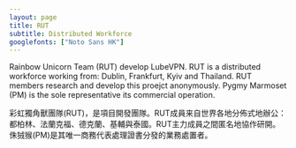 ```yaml
---
layout: page
title: RUT
subtitle: Distributed Workforce
googlefonts: ["Noto Sans HK"]
---
```


Rainbow Unicorn Team (RUT) develop LubeVPN. RUT is a distributed workforce working from: Dublin, Frankfurt, Kyiv and Thailand. RUT members research and develop this proejct anonymously. Pygmy Marmoset (PM) is the sole representative its commercial operation.

彩虹獨角獸團隊(RUT)，是項目開發團隊。RUT成員来自世界各地分佈式地辦公：都柏林、法蘭克福、德克蘭、基輔與泰國。RUT主力成員之間匿名地協作研開。侏狨猴(PM)是其唯一商務代表處理證書分發的業務處置者。
